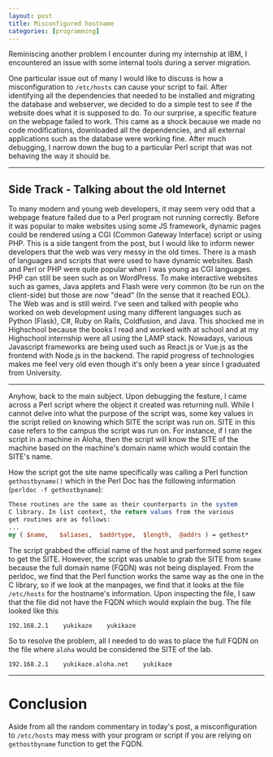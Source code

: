```yaml
---
layout: post
title: Misconfigured hostname
categories: [programming]
---
```


Reminiscing another problem I encounter during my internship at IBM, I 
encountered an issue with some internal tools during a server migration.

<style>                                                                         
  iframe {                                                                      
    width: 560px;                                                               
    height: 315px;                                                              
  }                                                                             
                                                                                
  .img_50 {                                                                     
    max-width: 50%;                                                             
  }                                                                             
                                                                                
  .img_60 {                                                                     
    max-width: 60%;                                                             
  }                           
  
  .img_40 {                                                                     
    max-width: 40%;                                                             
  }                                                                             
                                                                                
  .img_33 {                                                                     
    max-width: 30%;                                                             
  }                                                                             
                                                                                
  .multiple_img_div {                                                           
    display: inline-block;                                                      
  }                                                                             
  @media only screen and (max-width: 800px) {                                   
    .img_50, .img_60, .img_40, img_33 {                                         
      max-width: 100%;                                                          
    }                                                                           
                                                                                
    .multiple_img_div {                                                         
      display: block;                                                           
    }                
    
    iframe {                                                                    
      width: 80vw;                                                              
      height: 45vw;                                                             
    }                                                                           
  }                                                                             
                                                                                
  @media                                                                        
  only screen and (-webkit-min-device-pixel-ratio: 1.5),                        
  only screen and (-o-min-device-pixel-ratio: 3/2),                             
  only screen and (min--moz-device-pixel-ratio: 1.5),                           
  only screen and (min-device-pixel-ratio: 1.5){                                
                                                                                
    html,                                                                       
    body{                                                                       
      width:100%;                                                               
      overflow-x:hidden;                                                        
    }                                                                           
                                                                                
  }                                                                             
</style>    

One particular issue out of many I would like to discuss is how a 
misconfiguration to `/etc/hosts` can cause your script to fail. After 
identifying all the dependencies that needed to be installed and migrating 
the database and webserver, we decided to 
do a simple test to see if the website does what it is supposed to do. 
To our surprise, a specific feature on the webpage failed to work. This came 
as a shock because we made no code modifications, downloaded all the 
dependencies, and all external applications such as the database were working 
fine. After much debugging, I narrow down the bug to a particular Perl script 
that was not behaving the way it should be.

---

## Side Track - Talking about the old Internet

To many modern and young web developers, it may seem very odd that a webpage 
feature failed due to a Perl program not running correctly. Before it was 
popular to make websites using some JS framework, dynamic pages could be 
rendered using a CGI (Common Gateway Interface) script or using PHP. This 
is a side tangent from the post, but I would like to inform newer developers 
that the web was very messy in the old times. There is a mash of languages 
and scripts that were used to have dynamic websites. Bash and Perl or PHP were 
quite popular when I was young as CGI languages. PHP can still be seen such as 
on WordPress. To make interactive websites such as games, Java applets and 
Flash were very common (to be run on the client-side) 
but those are now "dead" (In the sense that it reached EOL). The Web was and 
is still weird. 
I've seen and talked with people who worked on web development using many 
different languages such as Python (Flask), C#, Ruby on Rails, Coldfusion, 
and Java. This shocked me in Highschool because the books I read and worked 
with at school and at my Highschool internship were all using the LAMP stack. 
Nowadays, various Javascript frameworks are being used such as React.js or 
Vue.js as the frontend with Node.js in the backend. The rapid progress of 
technologies makes me feel very old even though it's only been a year since 
I graduated from University.

---

Anyhow, back to the main subject. Upon debugging the feature, I came across 
a Perl script where the object it created was returning null. While I cannot 
delve into what the purpose of the script was, some key values in the script 
relied on knowing which SITE the script was run on. SITE in this case refers 
to the campus the script was run on. For instance, if I ran the script in a 
machine in Aloha, then the script will know the SITE of the machine based on 
the machine's domain name which would contain the SITE's name.

How the script got the site name specifically was calling a Perl function 
`gethostbyname()` which in the Perl Doc has the following information 
(`perldoc -f gethostbyname`):
 
```perl
These routines are the same as their counterparts in the system
C library. In list context, the return values from the various
get routines are as follows:
...
my ( $name,   $aliases,  $addrtype,  $length,  @addrs ) = gethost*
```

The script grabbed the official name of the host and performed some regex to 
get the SITE. However, the script was unable to grab the SITE from `$name` 
because the full domain name (FQDN) was not being displayed. From the perldoc, 
we find that the Perl function works the same way as the one in the C library, 
so if we look at the manpages, we find that it looks at the file 
`/etc/hosts` for the hostname's information. Upon inspecting the file, I saw 
that the file did not have the FQDN which would explain the bug. The file 
looked like this
```
192.168.2.1    yukikaze    yukikaze
```
So to resolve the problem, all I needed to do was to place the full FQDN on 
the file where `aloha` would be considered the SITE of the lab.
```
192.168.2.1    yukikaze.aloha.net    yukikaze
```

---

<h1>Conclusion</h1>

Aside from all the random commentary in today's post, a misconfiguration to 
`/etc/hosts` may mess with your program or script if you are relying on 
`gethostbyname` function to get the FQDN.
